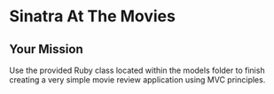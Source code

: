 # Sinatra At The Movies

## Your Mission

Use the provided Ruby class located within the models folder to finish creating a very simple movie review application using MVC principles.



